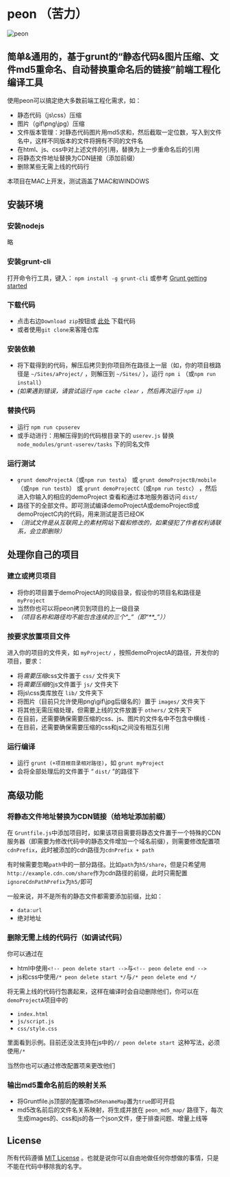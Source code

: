 # peon （苦力）

![peon](http://7xjwxy.com2.z0.glb.qiniucdn.com/images/peon.gif)

## 简单&通用的，基于grunt的“静态代码&图片压缩、文件md5重命名、自动替换重命名后的链接”前端工程化编译工具


使用peon可以搞定绝大多数前端工程化需求，如：

-   静态代码（js\\css）压缩
-   图片（gif\\png\\jpg）压缩
-   文件版本管理：对静态代码图片用md5求和，然后截取一定位数，写入到文件名中，这样不同版本的文件将拥有不同的文件名
-   在html、js、css中对上述文件的引用，替换为上一步重命名后的引用
-   将静态文件地址替换为CDN链接（添加前缀）
-   删除某些无需上线的代码行

本项目在MAC上开发，测试涵盖了MAC和WINDOWS

## 安装环境

### 安装nodejs

略

### 安装grunt-cli

打开命令行工具，键入： `npm install -g grunt-cli` 或参考 [Grunt getting
started](http://gruntjs.com/getting-started)

### 下载代码

* 点击右边`Download zip`按钮或 [此处](../../archive/master.zip) 下载代码
* 或者使用`git clone`来客隆仓库

### 安装依赖

- 将下载得到的代码，解压后拷贝到你项目所在路径上一层（如，你的项目根路径是
`~/Sites/aProject/` ，则解压到 `~/Sites/` ），运行 `npm i` （或`npm run install`）
- *(如果遇到错误，请尝试运行 `npm cache clear` ，然后再次运行 `npm i`)*

### 替换代码

* 运行 `npm run cpuserev`
* 或手动进行：用解压得到的代码根目录下的 `userev.js` 替换 `node_modules/grunt-userev/tasks` 下的同名文件

### 运行测试

- `grunt demoProjectA`（或`npm run testa`） 或 `grunt demoProjectB/mobile`（或`npm run testb`） 或 `grunt demoProjectC`（或`npm run testc`）
，然后进入你输入的相应的demoProject 查看和通过本地服务器访问 `dist/`
- 路径下的全部文件。即可测试编译demoProjectA或demoProjectB或demoProjectC内的代码，用来测试是否已经OK
- *（测试文件是从互联网上的素材网站下载和修改的，如果侵犯了作者权利请联系，会立即删除）*
  
## 处理你自己的项目

### 建立或拷贝项目

- 将你的项目置于demoProjectA的同级目录，假设你的项目名和路径是`myProject`
- 当然你也可以将peon拷贝到项目的上一级目录
- *（项目名称和路径均不能包含连续的三个“\_”（即“**\_”））*

### 按要求放置项目文件

进入你的项目的文件夹，如 `myProject/` ，按照demoProjectA的路径，开发你的项目，要求：

-   将*需要压缩*css文件置于 `css/` 文件夹下
-   将*需要压缩*的js文件置于 `js/` 文件夹下
-   将js\\css类库放在 `lib/` 文件夹下
-   将图片（目前只允许使用png\\gif\\jpg后缀名的）置于 `images/` 文件夹下
-   将其他无需压缩处理，但需要上线的文件放置于 `others/` 文件夹下
-   在目前，还需要确保需要压缩的css、js、图片的文件名中不包含中横线 `-`
-   在目前，还需要确保需要压缩的css和js之间没有相互引用

### 运行编译

- 运行 `grunt (+项目根目录相对路径)`，如 `grunt myProject`
- 会将全部处理后的文件置于 “ `dist/` ”的路径下

## 高级功能

### 将静态文件地址替换为CDN链接（给地址添加前缀）

在 `Gruntfile.js`中添加项目时，如果该项目需要将静态文件置于一个特殊的CDN服务器（即需要为修改代码中的静态文件增加一个域名前缀），则需要修改配置项`cdnPrefix`，此时被添加的cdn路径为`cdnPrefix + path`

有时候需要忽略`path`中的一部分路径。比如`path`为`h5/share`，但是只希望用`http://example.cdn.com/share`作为cdn路径的前缀，此时只需配置`ignoreCdnPathPrefix`为`h5/`即可

一般来说，并不是所有的静态文件都需要添加前缀，比如：

- `data:url`
- 绝对地址

### 删除无需上线的代码行（如调试代码）

你可以通过在

- html中使用`<!-- peon delete start -->`与`<!-- peon delete end -->`
- js和css中使用`/* peon delete start */`与`/* peon delete end */`

将无需上线的代码行包裹起来，这样在编译时会自动删除他们，你可以在`demoProjectA`项目中的

- `index.html`
- `js/script.js`
- `css/style.css`

里面看到示例。目前还没法支持在js中的`// peon delete start `这种写法，必须使用`/*`

当然你也可以通过修改配置项来更改他们

### 输出md5重命名前后的映射关系

- 将Gruntfile.js顶部的配置项`md5RenameMap`置为`true`即可开启
- md5改名前后的文件名关系映射，将生成并放在 `peon_md5_map/` 路径下，每次生成images的、css和js的各一个json文件，便于排查问题、增量上线等


## License

所有代码遵循 [MIT License]
。也就是说你可以自由地做任何你想做的事情，只是不能在代码中移除我的名字。

  [MIT License]: http://www.opensource.org/licenses/mit-license.php